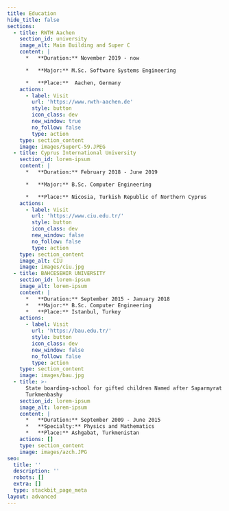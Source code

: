 ```yaml
---
title: Education
hide_title: false
sections:
  - title: RWTH Aachen
    section_id: university
    image_alt: Main Building and Super C
    content: |
      *   **Duration:** November 2019 - now

      *   **Major:** M.Sc. Software Systems Engineering

      *   **Place:**  Aachen, Germany
    actions:
      - label: Visit
        url: 'https://www.rwth-aachen.de'
        style: button
        icon_class: dev
        new_window: true
        no_follow: false
        type: action
    type: section_content
    image: images/SuperC-59.JPEG
  - title: Cyprus International University
    section_id: lorem-ipsum
    content: |
      *   **Duration:** February 2018 - June 2019

      *   **Major:** B.Sc. Computer Engineering

      *   **Place:** Nicosia, Turkish Republic of Northern Cyprus
    actions:
      - label: Visit
        url: 'https://www.ciu.edu.tr/'
        style: button
        icon_class: dev
        new_window: false
        no_follow: false
        type: action
    type: section_content
    image_alt: CIU
    image: images/ciu.jpg
  - title: BAHCESEHIR UNIVERSITY
    section_id: lorem-ipsum
    image_alt: lorem-ipsum
    content: |
      *   **Duration:** September 2015 - January 2018
      *   **Major:** B.Sc. Computer Engineering
      *   **Place:** Istanbul, Turkey
    actions:
      - label: Visit
        url: 'https://bau.edu.tr/'
        style: button
        icon_class: dev
        new_window: false
        no_follow: false
        type: action
    type: section_content
    image: images/bau.jpg
  - title: >-
      State boarding-school for gifted children Named after Saparmyrat
      Turkmenbashy
    section_id: lorem-ipsum
    image_alt: lorem-ipsum
    content: |
      *   **Duration:** September 2009 - June 2015
      *   **Specialty:** Physics and Mathematics
      *   **Place:** Ashgabat, Turkmenistan
    actions: []
    type: section_content
    image: images/azch.JPG
seo:
  title: ''
  description: ''
  robots: []
  extra: []
  type: stackbit_page_meta
layout: advanced
---
```

